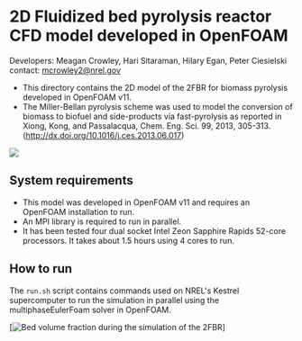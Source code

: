 # 2D Fluidized bed pyrolysis reactor CFD model developed in OpenFOAM
Developers: Meagan Crowley, Hari Sitaraman, Hilary Egan, Peter Ciesielski 
contact: mcrowley2@nrel.gov

- This directory contains the 2D model of the 2FBR for biomass pyrolysis developed in OpenFOAM v11.
- The Miller-Bellan pyrolysis scheme was used to model the conversion of biomass to biofuel and side-products via fast-pyrolysis as reported in Xiong, Kong, and Passalacqua, Chem. Eng. Sci. 99, 2013, 305-313. (http://dx.doi.org/10.1016/j.ces.2013.06.017)
<img src="./fluidized_bed_reactor/2FBR.gif"/>

## System requirements
- This model was developed in OpenFOAM v11 and requires an OpenFOAM installation to run.
- An MPI library is required to run in parallel. 
- It has been tested four dual socket Intel Zeon Sapphire Rapids 52-core processors. It takes about 1.5 hours using 4 cores to run.

## How to run
The `run.sh` script contains commands used on NREL's Kestrel supercomputer to run the simulation in parallel using the multiphaseEulerFoam solver in OpenFOAM.

[![Bed volume fraction during the simulation of the 2FBR](https://raw.githubusercontent.com/nrel/multiscale-biomass-pyrolysis/fluidized_bed_reactor/2FBR.gif)]
